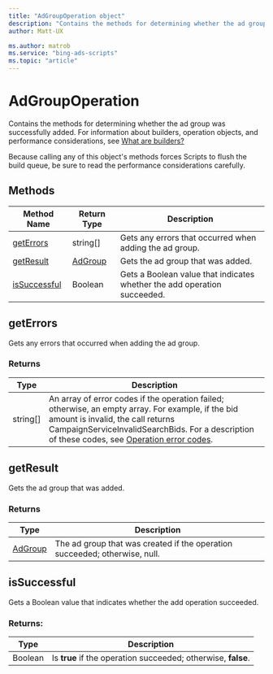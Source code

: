 ```yaml
---
title: "AdGroupOperation object"
description: "Contains the methods for determining whether the ad group was successfully added."
author: Matt-UX

ms.author: matrob
ms.service: "bing-ads-scripts"
ms.topic: "article"
---
```


# AdGroupOperation

Contains the methods for determining whether the ad group was successfully added. For information about builders, operation objects, and performance considerations, see [What are builders?](../concepts/builders.md)

Because calling any of this object's methods forces Scripts to flush the build queue, be sure to read the performance considerations carefully.


## Methods
|Method Name|Return Type|Description|
|-|-|-
[getErrors](#geterrors)|string[]|Gets any errors that occurred when adding the ad group.
[getResult](#getresult)|[AdGroup](./AdGroup.md)|Gets the ad group that was added.
[isSuccessful](#issuccessful)|Boolean|Gets a Boolean value that indicates whether the add operation succeeded.

## <a name="geterrors"></a>getErrors
Gets any errors that occurred when adding the ad group.

### Returns
|Type|Description|
|-|-
string[]|An array of error codes if the operation failed; otherwise, an empty array. For example, if the bid amount is invalid, the call returns CampaignServiceInvalidSearchBids. For a description of these codes, see [Operation error codes](/advertising/guides/operation-error-codes).

## <a name="getresult"></a>getResult
Gets the ad group that was added.

### Returns
|Type|Description|
|-|-
[AdGroup](./AdGroup.md)|The ad group that was created if the operation succeeded; otherwise, null.

## <a name="issuccessful"></a>isSuccessful
Gets a Boolean value that indicates whether the add operation succeeded.

### Returns:
|Type|Description|
|-|-
Boolean|Is **true** if the operation succeeded; otherwise, **false**.

